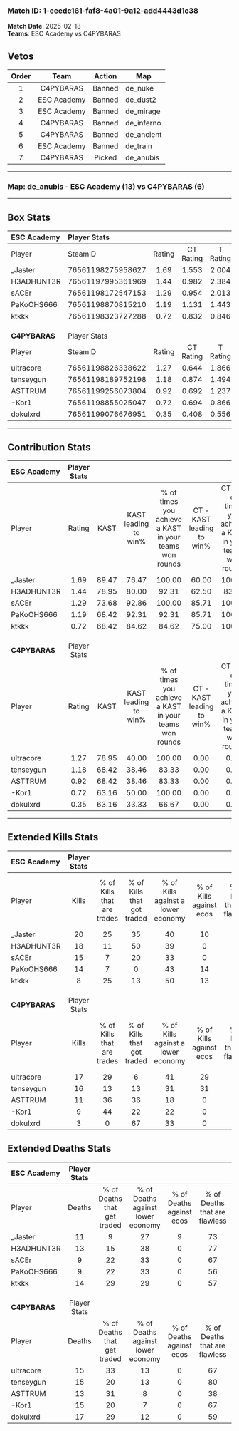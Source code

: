 ### Match ID: 1-eeedc161-faf8-4a01-9a12-add4443d1c38  
**Match Date**: 2025-02-18  
**Teams**: ESC Academy vs C4PYBARAS  

## Vetos  

| Order | Team | Action | Map |
| :---: | :--: | :----: | --- |
| 1 | C4PYBARAS | Banned | de_nuke |
| 2 | ESC Academy | Banned | de_dust2 |
| 3 | ESC Academy | Banned | de_mirage |
| 4 | C4PYBARAS | Banned | de_inferno |
| 5 | C4PYBARAS | Banned | de_ancient |
| 6 | ESC Academy | Banned | de_train |
| 7 | C4PYBARAS | Picked | de_anubis |

---  

### **Map**: de_anubis - ESC Academy (13) vs C4PYBARAS (6)  
---  

## Box Stats  

| **ESC Academy** | Player Stats      |        |           |          |       |       |       |         |        |      |     |
| :- | :- | :-: | :-: | :-: | :-: | :-: | :-: | :-: | :-: | :-: | :-: |
| Player          | SteamID           | Rating | CT Rating | T Rating | KAST  |  ADR  | Kills | Assists | Deaths | K/D  | HS% |
| _Jaster         | 76561198275958627 |  1.69  |   1.553   |  2.004   | 89.47 | 113.3 |  20   |    2    |   11   | 1.82 | 20  |
| H3ADHUNT3R      | 76561197995361969 |  1.44  |   0.982   |  2.384   | 78.95 | 100.4 |  18   |    5    |   13   | 1.38 | 44  |
| sACEr           | 76561198172547153 |  1.29  |   0.954   |  2.013   | 73.68 | 77.6  |  15   |    2    |   9    | 1.67 | 33  |
| PaKoOHS666      | 76561198870815210 |  1.19  |   1.131   |  1.443   | 68.42 | 73.1  |  14   |    2    |   9    | 1.56 | 42  |
| ktkkk           | 76561198323727288 |  0.72  |   0.832   |  0.846   | 68.42 | 53.3  |   8   |    3    |   14   | 0.57 | 25  |
|                 |                   |        |           |          |       |       |       |         |        |      |     |
|                 |                   |        |           |          |       |       |       |         |        |      |     |
|                 |                   |        |           |          |       |       |       |         |        |      |     |
| **C4PYBARAS**   | Player Stats      |        |           |          |       |       |       |         |        |      |     |
| Player          | SteamID           | Rating | CT Rating | T Rating | KAST  |  ADR  | Kills | Assists | Deaths | K/D  | HS% |
| uItracore       | 76561198826338622 |  1.27  |   0.644   |  1.866   | 78.95 | 81.9  |  17   |    4    |   15   | 1.13 | 76  |
| tenseygun       | 76561198189752198 |  1.18  |   0.874   |  1.494   | 68.42 | 89.7  |  16   |    5    |   15   | 1.07 | 43  |
| ASTTRUM         | 76561199256073804 |  0.92  |   0.692   |  1.237   | 68.42 | 60.0  |  11   |    6    |   13   | 0.85 | 81  |
| -Kor1           | 76561198855025047 |  0.72  |   0.694   |  0.866   | 63.16 | 59.8  |   9   |    3    |   15   | 0.60 | 77  |
| dokulxrd        | 76561199076676951 |  0.35  |   0.408   |  0.556   | 63.16 | 43.7  |   3   |    5    |   17   | 0.18 | 100 |
---  

## Contribution Stats  

| **ESC Academy** | Player Stats |       |                      |                                                        |                           |                                                             |                          |                                                            |
| :- | :-: | :-: | :-: | :-: | :-: | :-: | :-: | :-: |
| Player          |    Rating    | KAST  | KAST leading to win% | % of times you achieve a KAST in your teams won rounds | CT - KAST leading to win% | CT - % of times you achieve a KAST in your teams won rounds | T - KAST leading to win% | T - % of times you achieve a KAST in your teams won rounds |
| _Jaster         |     1.69     | 89.47 |        76.47         |                         100.00                         |           60.00           |                           100.00                            |          100.00          |                           100.00                           |
| H3ADHUNT3R      |     1.44     | 78.95 |        80.00         |                         92.31                          |           62.50           |                            83.33                            |          100.00          |                           100.00                           |
| sACEr           |     1.29     | 73.68 |        92.86         |                         100.00                         |           85.71           |                           100.00                            |          100.00          |                           100.00                           |
| PaKoOHS666      |     1.19     | 68.42 |        92.31         |                         92.31                          |           85.71           |                           100.00                            |          100.00          |                           85.71                            |
| ktkkk           |     0.72     | 68.42 |        84.62         |                         84.62                          |           75.00           |                           100.00                            |          100.00          |                           71.43                            |
|                 |              |       |                      |                                                        |                           |                                                             |                          |                                                            |
|                 |              |       |                      |                                                        |                           |                                                             |                          |                                                            |
|                 |              |       |                      |                                                        |                           |                                                             |                          |                                                            |
| **C4PYBARAS**   | Player Stats |       |                      |                                                        |                           |                                                             |                          |                                                            |
| Player          |    Rating    | KAST  | KAST leading to win% | % of times you achieve a KAST in your teams won rounds | CT - KAST leading to win% | CT - % of times you achieve a KAST in your teams won rounds | T - KAST leading to win% | T - % of times you achieve a KAST in your teams won rounds |
| uItracore       |     1.27     | 78.95 |        40.00         |                         100.00                         |           0.00            |                            0.00                             |          54.55           |                           100.00                           |
| tenseygun       |     1.18     | 68.42 |        38.46         |                         83.33                          |           0.00            |                            0.00                             |          62.50           |                           83.33                            |
| ASTTRUM         |     0.92     | 68.42 |        38.46         |                         83.33                          |           0.00            |                            0.00                             |          62.50           |                           83.33                            |
| -Kor1           |     0.72     | 63.16 |        50.00         |                         100.00                         |           0.00            |                            0.00                             |          75.00           |                           100.00                           |
| dokulxrd        |     0.35     | 63.16 |        33.33         |                         66.67                          |           0.00            |                            0.00                             |          50.00           |                           66.67                            |
---  

## Extended Kills Stats  

| **ESC Academy** | Player Stats |                            |                            |                                    |                         |                              |                                 |                                       |                    |           |
| :- | :-: | :-: | :-: | :-: | :-: | :-: | :-: | :-: | :-: | :-: |
| Player          |    Kills     | % of Kills that are trades | % of Kills that got traded | % of Kills against a lower economy | % of Kills against ecos | % of Kills that are flawless | % of Kills that are close duels | % of Kills that are assisted by flash | Pistol Round Kills | AWP Kills |
| _Jaster         |      20      |             25             |             35             |                 40                 |           10            |              65              |                5                |                   0                   |         14         |     2     |
| H3ADHUNT3R      |      18      |             11             |             50             |                 39                 |            0            |              44              |               17                |                   0                   |         0          |     3     |
| sACEr           |      15      |             7              |             20             |                 33                 |            0            |              60              |               13                |                   7                   |         0          |     3     |
| PaKoOHS666      |      14      |             7              |             0              |                 43                 |           14            |              79              |                0                |                   0                   |         0          |     0     |
| ktkkk           |      8       |             25             |             13             |                 50                 |           13            |              75              |               13                |                   0                   |         0          |     0     |
|                 |              |                            |                            |                                    |                         |                              |                                 |                                       |                    |           |
|                 |              |                            |                            |                                    |                         |                              |                                 |                                       |                    |           |
|                 |              |                            |                            |                                    |                         |                              |                                 |                                       |                    |           |
| **C4PYBARAS**   | Player Stats |                            |                            |                                    |                         |                              |                                 |                                       |                    |           |
| Player          |    Kills     | % of Kills that are trades | % of Kills that got traded | % of Kills against a lower economy | % of Kills against ecos | % of Kills that are flawless | % of Kills that are close duels | % of Kills that are assisted by flash | Pistol Round Kills | AWP Kills |
| uItracore       |      17      |             29             |             6              |                 41                 |           29            |              71              |                0                |                   6                   |         0          |     2     |
| tenseygun       |      16      |             13             |             13             |                 31                 |           31            |              63              |                6                |                   6                   |         6          |     1     |
| ASTTRUM         |      11      |             36             |             36             |                 18                 |            0            |              82              |                0                |                   0                   |         0          |     5     |
| -Kor1           |      9       |             44             |             22             |                 22                 |            0            |              67              |                0                |                  11                   |         0          |     1     |
| dokulxrd        |      3       |             0              |             67             |                 33                 |            0            |              0               |                0                |                   0                   |         0          |     0     |
## Extended Deaths Stats  

| **ESC Academy** | Player Stats |                             |                                   |                          |                               |                            |                           |               |
| :- | :-: | :-: | :-: | :-: | :-: | :-: | :-: | :-: |
| Player          |    Deaths    | % of Deaths that get traded | % of Deaths against lower economy | % of Deaths against ecos | % of Deaths that are flawless | % of Deaths that are close | % of Deaths while blinded | Deaths to AWP |
| _Jaster         |      11      |              9              |                27                 |            9             |              73               |             9              |             0             |       1       |
| H3ADHUNT3R      |      13      |             15              |                38                 |            0             |              77               |             0              |             8             |       1       |
| sACEr           |      9       |             22              |                33                 |            0             |              67               |             0              |            11             |       1       |
| PaKoOHS666      |      9       |             22              |                33                 |            0             |              56               |             0              |             0             |       1       |
| ktkkk           |      14      |             29              |                29                 |            0             |              57               |             0              |             7             |       2       |
|                 |              |                             |                                   |                          |                               |                            |                           |               |
|                 |              |                             |                                   |                          |                               |                            |                           |               |
|                 |              |                             |                                   |                          |                               |                            |                           |               |
| **C4PYBARAS**   | Player Stats |                             |                                   |                          |                               |                            |                           |               |
| Player          |    Deaths    | % of Deaths that get traded | % of Deaths against lower economy | % of Deaths against ecos | % of Deaths that are flawless | % of Deaths that are close | % of Deaths while blinded | Deaths to AWP |
| uItracore       |      15      |             33              |                13                 |            0             |              67               |             0              |             0             |       4       |
| tenseygun       |      15      |             20              |                13                 |            0             |              80               |             0              |             0             |       0       |
| ASTTRUM         |      13      |             31              |                 8                 |            0             |              38               |             15             |             8             |       5       |
| -Kor1           |      15      |             20              |                 7                 |            0             |              67               |             20             |             0             |       3       |
| dokulxrd        |      17      |             29              |                12                 |            0             |              59               |             12             |             0             |       2       |
